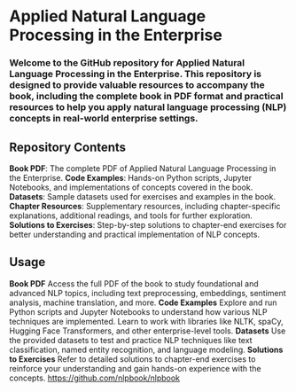 # Applied Natural Language Processing in the Enterprise 

### Welcome to the GitHub repository for Applied Natural Language Processing in the Enterprise. This repository is designed to provide valuable resources to accompany the book, including the complete book in PDF format and practical resources to help you apply natural language processing (NLP) concepts in real-world enterprise settings.

## Repository Contents
**Book PDF**: The complete PDF of Applied Natural Language Processing in the Enterprise.
**Code Examples**: Hands-on Python scripts, Jupyter Notebooks, and implementations of concepts covered in the book.
**Datasets**: Sample datasets used for exercises and examples in the book.
**Chapter Resources**: Supplementary resources, including chapter-specific explanations, additional readings, and tools for further exploration.
**Solutions to Exercises**: Step-by-step solutions to chapter-end exercises for better understanding and practical implementation of NLP concepts.
## Usage
**Book PDF**
Access the full PDF of the book to study foundational and advanced NLP topics, including text preprocessing, embeddings, sentiment analysis, machine translation, and more.
**Code Examples**
Explore and run Python scripts and Jupyter Notebooks to understand how various NLP techniques are implemented.
Learn to work with libraries like NLTK, spaCy, Hugging Face Transformers, and other enterprise-level tools.
**Datasets**
Use the provided datasets to test and practice NLP techniques like text classification, named entity recognition, and language modeling.
**Solutions to Exercises**
Refer to detailed solutions to chapter-end exercises to reinforce your understanding and gain hands-on experience with the concepts.
https://github.com/nlpbook/nlpbook
